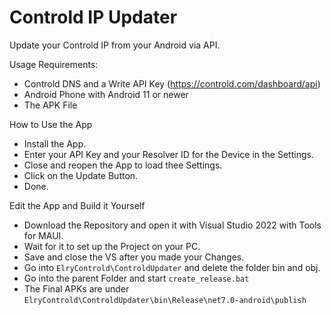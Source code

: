# Controld IP Updater

Update your Controld IP from your Android via API.

<a name="req">Usage Requirements: </a>
- Controld DNS and a Write API Key (https://controld.com/dashboard/api)
- Android Phone with Android 11 or newer
- The APK File

<a name="how">How to Use the App</a>
- Install the App.
- Enter your API Key and your Resolver ID for the Device in the Settings.
- Close and reopen the App to load thee Settings.
- Click on the Update Button.
- Done.

<a name="edit">Edit the App and Build it Yourself </a>
- Download the Repository and open it with Visual Studio 2022 with Tools for MAUI.
- Wait for it to set up the Project on your PC.
- Save and close the VS after you made your Changes.
- Go into ```ElryControld\ControldUpdater``` and delete the folder bin and obj.
- Go into the parent Folder and start ```create_release.bat```
- The Final APKs are under ```ElryControld\ControldUpdater\bin\Release\net7.0-android\publish```
